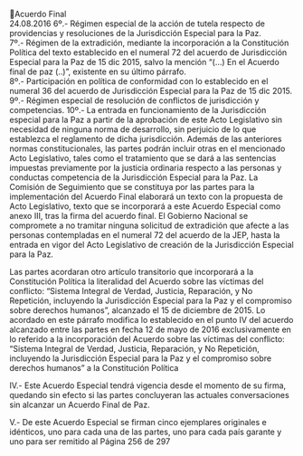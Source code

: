 Acuerdo Final  
24.08.2016 
6º.- Régimen especial de la acción de tutela respecto de providencias y resoluciones de la Jurisdicción 
Especial para la Paz.  
7º.- Régimen de la extradición, mediante la incorporación a la Constitución Política del texto establecido 
en el numeral 72 del acuerdo de Jurisdicción Especial para la Paz de 15 dic 2015, salvo la mención “(…) 
En el Acuerdo final de paz (..)”, existente en su último párrafo.  
8º.- Participación en política de conformidad con lo establecido en el numeral 36 del acuerdo de 
Jurisdicción Especial para la Paz de 15 dic 2015.  
9º.- Régimen especial de resolución de conflictos de jurisdicción y competencias. 
10º.- La entrada en funcionamiento de la Jurisdicción especial para la Paz a partir de la aprobación de 
este Acto Legislativo sin necesidad de ninguna norma de desarrollo, sin perjuicio de lo que establezca el 
reglamento de dicha jurisdicción. 
Además de las anteriores normas constitucionales, las partes podrán incluir otras en el mencionado Acto 
Legislativo, tales como el tratamiento que se dará a las sentencias impuestas previamente por la justicia 
ordinaria respecto a las personas y conductas competencia de la Jurisdicción Especial para la Paz. 
La Comisión de Seguimiento que se constituya por las partes para la implementación del Acuerdo Final 
elaborará un texto con la propuesta de Acto Legislativo, texto que se incorporará a este Acuerdo Especial 
como anexo III, tras la firma del acuerdo final. El Gobierno Nacional se compromete a no tramitar ninguna 
solicitud de extradición que afecte a las personas contempladas en el numeral 72 del acuerdo de la JEP, 
hasta la entrada en vigor del Acto Legislativo de creación de la Jurisdicción Especial para la Paz. 
 
Las partes acordaran otro artículo transitorio que incorporará a la Constitución Política la literalidad del 
Acuerdo  sobre  las  víctimas  del  conflicto:  “Sistema  Integral  de  Verdad,  Justicia,  Reparación,  y  No 
Repetición, incluyendo  la  Jurisdicción  Especial  para  la  Paz  y  el  compromiso  sobre  derechos  humanos”, 
alcanzado el 15 de diciembre de 2015. Lo acordado en este párrafo modifica lo establecido en el punto IV 
del acuerdo alcanzado entre las partes en fecha 12 de mayo de 2016 exclusivamente en lo referido a la 
incorporación  del  Acuerdo  sobre  las  víctimas  del  conflicto:  “Sistema  Integral  de  Verdad,  Justicia, 
Reparación,  y  No  Repetición,  incluyendo  la  Jurisdicción  Especial  para  la  Paz  y  el  compromiso  sobre 
derechos humanos” a la Constitución Política 
 

IV.-  Este  Acuerdo  Especial  tendrá  vigencia  desde  el  momento  de  su  firma, 
quedando  sin  efecto  si  las  partes  concluyeran  las  actuales  conversaciones  sin 
alcanzar un Acuerdo Final de Paz.  
 
V.- De este Acuerdo Especial se firman cinco ejemplares originales e idénticos, uno 
para cada una de las partes, uno para cada país garante y uno para ser remitido al 
Página 256 de 297 
 

